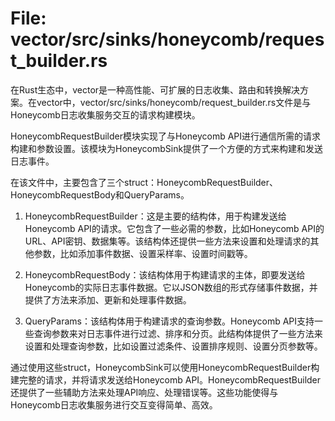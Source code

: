 # File: vector/src/sinks/honeycomb/request_builder.rs

在Rust生态中，vector是一种高性能、可扩展的日志收集、路由和转换解决方案。在vector中，vector/src/sinks/honeycomb/request_builder.rs文件是与Honeycomb日志收集服务交互的请求构建模块。

HoneycombRequestBuilder模块实现了与Honeycomb API进行通信所需的请求构建和参数设置。该模块为HoneycombSink提供了一个方便的方式来构建和发送日志事件。

在该文件中，主要包含了三个struct：HoneycombRequestBuilder、HoneycombRequestBody和QueryParams。

1. HoneycombRequestBuilder：这是主要的结构体，用于构建发送给Honeycomb API的请求。它包含了一些必需的参数，比如Honeycomb API的URL、API密钥、数据集等。该结构体还提供一些方法来设置和处理请求的其他参数，比如添加事件数据、设置采样率、设置时间戳等。

2. HoneycombRequestBody：该结构体用于构建请求的主体，即要发送给Honeycomb的实际日志事件数据。它以JSON数组的形式存储事件数据，并提供了方法来添加、更新和处理事件数据。

3. QueryParams：该结构体用于构建请求的查询参数。Honeycomb API支持一些查询参数来对日志事件进行过滤、排序和分页。此结构体提供了一些方法来设置和处理查询参数，比如设置过滤条件、设置排序规则、设置分页参数等。

通过使用这些struct，HoneycombSink可以使用HoneycombRequestBuilder构建完整的请求，并将请求发送给Honeycomb API。HoneycombRequestBuilder还提供了一些辅助方法来处理API响应、处理错误等。这些功能使得与Honeycomb日志收集服务进行交互变得简单、高效。


